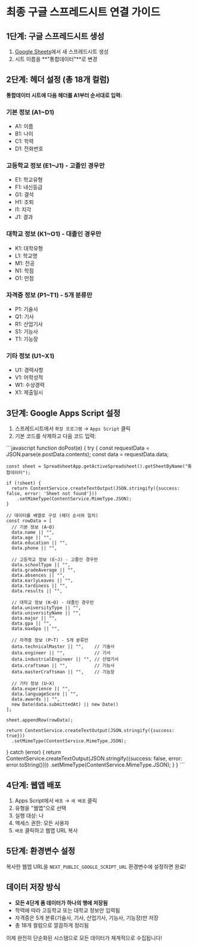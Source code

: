# 최종 구글 스프레드시트 연결 가이드

## 1단계: 구글 스프레드시트 생성
1. [Google Sheets](https://sheets.google.com)에서 새 스프레드시트 생성
2. 시트 이름을 **"통합데이터"**로 변경

## 2단계: 헤더 설정 (총 18개 컬럼)
**통합데이터 시트에 다음 헤더를 A1부터 순서대로 입력:**

### 기본 정보 (A1~D1)
- A1: 이름
- B1: 나이  
- C1: 학력
- D1: 전화번호

### 고등학교 정보 (E1~J1) - 고졸인 경우만
- E1: 학교유형
- F1: 내신등급
- G1: 결석
- H1: 조퇴
- I1: 지각
- J1: 결과

### 대학교 정보 (K1~O1) - 대졸인 경우만
- K1: 대학유형
- L1: 학교명
- M1: 전공
- N1: 학점
- O1: 만점

### 자격증 정보 (P1~T1) - 5개 분류만
- P1: 기술사
- Q1: 기사
- R1: 산업기사
- S1: 기능사
- T1: 기능장

### 기타 정보 (U1~X1)
- U1: 경력사항
- V1: 어학성적
- W1: 수상경력
- X1: 제출일시

## 3단계: Google Apps Script 설정
1. 스프레드시트에서 `확장 프로그램` → `Apps Script` 클릭
2. 기본 코드를 삭제하고 다음 코드 입력:

\`\`\`javascript
function doPost(e) {
  try {
    const requestData = JSON.parse(e.postData.contents);
    const data = requestData.data;
    
    const sheet = SpreadsheetApp.getActiveSpreadsheet().getSheetByName("통합데이터");
    
    if (!sheet) {
      return ContentService.createTextOutput(JSON.stringify({success: false, error: 'Sheet not found'}))
        .setMimeType(ContentService.MimeType.JSON);
    }
    
    // 데이터를 배열로 구성 (헤더 순서와 일치)
    const rowData = [
      // 기본 정보 (A~D)
      data.name || "",
      data.age || "",
      data.education || "",
      data.phone || "",
      
      // 고등학교 정보 (E~J) - 고졸인 경우만
      data.schoolType || "",
      data.gradeAverage || "",
      data.absences || "",
      data.earlyLeaves || "",
      data.tardiness || "",
      data.results || "",
      
      // 대학교 정보 (K~O) - 대졸인 경우만
      data.universityType || "",
      data.universityName || "",
      data.major || "",
      data.gpa || "",
      data.maxGpa || "",
      
      // 자격증 정보 (P~T) - 5개 분류만
      data.technicalMaster || "",    // 기술사
      data.engineer || "",           // 기사
      data.industrialEngineer || "", // 산업기사
      data.craftsman || "",          // 기능사
      data.masterCraftsman || "",    // 기능장
      
      // 기타 정보 (U~X)
      data.experience || "",
      data.languageScore || "",
      data.awards || "",
      new Date(data.submittedAt) || new Date()
    ];
    
    sheet.appendRow(rowData);
    
    return ContentService.createTextOutput(JSON.stringify({success: true}))
      .setMimeType(ContentService.MimeType.JSON);
  } catch (error) {
    return ContentService.createTextOutput(JSON.stringify({success: false, error: error.toString()}))
      .setMimeType(ContentService.MimeType.JSON);
  }
}
\`\`\`

## 4단계: 웹앱 배포
1. Apps Script에서 `배포` → `새 배포` 클릭
2. 유형을 "웹앱"으로 선택
3. 실행 대상: 나
4. 액세스 권한: 모든 사용자
5. `배포` 클릭하고 웹앱 URL 복사

## 5단계: 환경변수 설정
복사한 웹앱 URL을 `NEXT_PUBLIC_GOOGLE_SCRIPT_URL` 환경변수에 설정하면 완료!

## 데이터 저장 방식
- **모든 4단계 폼 데이터가 하나의 행에 저장됨**
- 학력에 따라 고등학교 또는 대학교 정보만 입력됨
- 자격증은 5개 분류(기술사, 기사, 산업기사, 기능사, 기능장)만 저장
- 총 18개 컬럼으로 깔끔하게 정리됨

이제 완전히 단순화된 시스템으로 모든 데이터가 체계적으로 수집됩니다!
